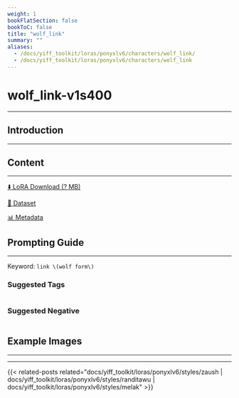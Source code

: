 ```yaml
---
weight: 1
bookFlatSection: false
bookToC: false
title: "wolf_link"
summary: ""
aliases:
  - /docs/yiff_toolkit/loras/ponyxlv6/characters/wolf_link/
  - /docs/yiff_toolkit/loras/ponyxlv6/characters/wolf_link
---
```


<!--markdownlint-disable MD025 MD033 -->

# wolf_link-v1s400

---

## Introduction

---

## Content

---

[⬇️ LoRA Download (? MB)]()

[📐 Dataset]()

[📊 Metadata]()

## Prompting Guide

---

Keyword: `link \(wolf form\)`

### Suggested Tags

```md
```

### Suggested Negative

```md
```

## Example Images

---

<div class="image-grid">
  <div class="image-grid-container">
    <a href="">
    </a>
    <a href="">
    </a>
  </div>
</div>

---

<!--
HUGO_SEARCH_EXCLUDE_START
-->
{{< related-posts related="docs/yiff_toolkit/loras/ponyxlv6/styles/zaush | docs/yiff_toolkit/loras/ponyxlv6/styles/randitawu | docs/yiff_toolkit/loras/ponyxlv6/styles/melak" >}}
<!--
HUGO_SEARCH_EXCLUDE_END
-->
